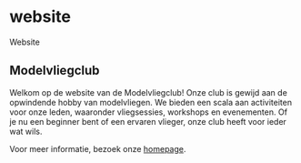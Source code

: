 # website
Website

## Modelvliegclub

Welkom op de website van de Modelvliegclub! Onze club is gewijd aan de opwindende hobby van modelvliegen. We bieden een scala aan activiteiten voor onze leden, waaronder vliegsessies, workshops en evenementen. Of je nu een beginner bent of een ervaren vlieger, onze club heeft voor ieder wat wils.

Voor meer informatie, bezoek onze [homepage](index.html).
